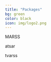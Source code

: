 ```yaml
---
title: "Packages"
bg: green
color: black
icon: img/logo2.png
---
```


<div id="pkgscontainer">
<p id="pkgsbox">MARSS</p>
<p id="pkgsbox">atsar</p>
<p id="pkgsbox">tvarss</p>
</div>

